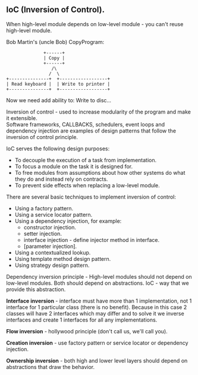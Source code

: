 IoC (Inversion of Control).
-

When high-level module depends on low-level module - you can't reuse high-level module.

Bob Martin's (uncle Bob) CopyProgram:
````
              +------+
              | Copy |
              +------+
                 /\
                /  \
+---------------+  +------------------+
| Read keyboard |  | Write to printer |
+---------------+  +------------------+
````
Now we need add ability to: Write to disc...

Inversion of control - used to increase modularity of the program and make it extensible.
<br>Software frameworks, CALLBACKS, schedulers, event loops and dependency injection
are examples of design patterns that follow the inversion of control principle.

IoC serves the following design purposes:
* To decouple the execution of a task from implementation.
* To focus a module on the task it is designed for.
* To free modules from assumptions about how other systems do
  what they do and instead rely on contracts.
* To prevent side effects when replacing a low-level module.

There are several basic techniques to implement inversion of control:
* Using a factory pattern.
* Using a service locator pattern.
* Using a dependency injection, for example:
  * constructor injection.
  * setter injection.
  * interface injection - define injector method in interface.
  * [parameter injection].
* Using a contextualized lookup.
* Using template method design pattern.
* Using strategy design pattern.

Dependency inversion principle -
High-level modules should not depend on low-level modules. Both should depend on abstractions.
IoC - way that we provide this abstraction.

**Interface inversion** - interface must have more than 1 implementation,
not 1 interface for 1 particular class (there is no benefit).
Because in this case 2 classes will have 2 interfaces which may differ
and to solve it we inverse interfaces and create 1 interfaces for all any implementations.

**Flow inversion** - hollywood principle (don't call us, we'll call you).

**Creation inversion** - use factory pattern or service locator or dependency injection.

**Ownership inversion** - both high and lower level layers should depend on abstractions
that draw the behavior.
